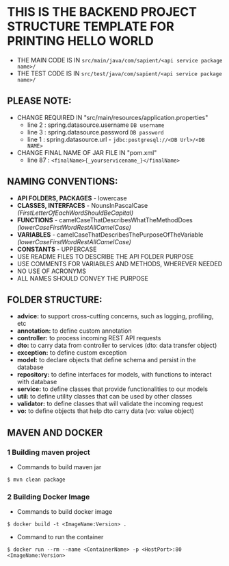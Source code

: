 # THIS IS THE BACKEND PROJECT STRUCTURE TEMPLATE FOR PRINTING HELLO WORLD

+   THE MAIN CODE IS IN `src/main/java/com/sapient/<api service package name>/`
+   THE TEST CODE IS IN `src/test/java/com/sapient/<api service package name>/`

## PLEASE NOTE:
+ CHANGE REQUIRED IN "src/main/resources/application.properties"
    + line 2 : spring.datasource.username     `DB username`
    + line 3 : spring.datasource.password     `DB password`
    + line 1 : spring.datasource.url -        `jdbc:postgresql://<DB Url>/<DB NAME>`
+ CHANGE FINAL NAME OF JAR FILE IN "pom.xml"
    + line 87 : `<finalName>{_yourservicename_}</finalName>`

## NAMING CONVENTIONS:
+ **API FOLDERS, PACKAGES** - <t>lowercase  
+ **CLASSES, INTERFACES** - <t><t>NounsInPascalCase *(FirstLetterOfEachWordShouldBeCapital)*
+ **FUNCTIONS** - <t><t><t><t>camelCaseThatDescribesWhatTheMethodDoes *(lowerCaseFirstWordRestAllCamelCase)*
+ **VARIABLES** - <t><t><t><t>camelCaseThatDescribesThePurposeOfTheVariable *(lowerCaseFirstWordRestAllCamelCase)*
+ **CONSTANTS** - <t><t><t><t>UPPERCASE
+ USE README FILES TO DESCRIBE THE API FOLDER PURPOSE
+ USE COMMENTS FOR VARIABLES AND METHODS, WHEREVER NEEDED
+ NO USE OF ACRONYMS
+ ALL NAMES SHOULD CONVEY THE PURPOSE

## FOLDER STRUCTURE:
+ **advice:**       to support cross-cutting concerns, such as logging, profiling, etc
+ **annotation:**   to define custom annotation
+ **controller:**   to process incoming REST API requests
+ **dto:**          to carry data from controller to services (dto: data transfer object)
+ **exception:**    to define custom exception
+ **model:**        to declare objects that define schema and persist in the database
+ **repository:**   to define interfaces for models, with functions to interact with database
+ **service:**      to define classes that provide functionalities to our models
+ **util:**         to define utility classes that can be used by other classes
+ **validator:**    to define classes that will validate the incoming request
+ **vo:**           to define objects that help dto carry data (vo: value object)

## MAVEN AND DOCKER

### 1 Building maven project
+ Commands to build maven jar
```shell
$ mvn clean package
```

### 2 Building Docker Image

+ Commands to build docker image
```shell
$ docker build -t <ImageName:Version> . 
```

+ Command to run the container
```shell
$ docker run --rm --name <ContainerName> -p <HostPort>:80 <ImageName:Version>
```
